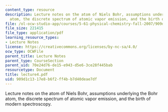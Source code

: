 ```yaml
---
content_type: resource
description: Lecture notes on the atom of Niels Bohr, assumptions underlying the Bohr
  atom, the discrete spectrum of atomic vapor emission, and the birth of modern spectroscopy.
file: /ol-ocw-studio-app/courses/5-61-physical-chemistry-fall-2007/909d1c1317e8b6f2ff4bb7d40deae7df_lecture4.pdf
file_size: 221415
file_type: application/pdf
learning_resource_types:
- Lecture Notes
license: https://creativecommons.org/licenses/by-nc-sa/4.0/
ocw_type: OCWFile
parent_title: Lecture Notes
parent_type: CourseSection
parent_uid: 70e24d76-de15-e943-d5e6-3ce28f445bab
resourcetype: Document
title: lecture4.pdf
uid: 909d1c13-17e8-b6f2-ff4b-b7d40deae7df
---
```

Lecture notes on the atom of Niels Bohr, assumptions underlying the Bohr atom, the discrete spectrum of atomic vapor emission, and the birth of modern spectroscopy.